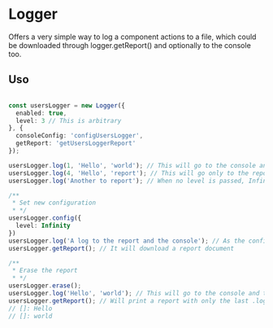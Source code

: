 # Logger

Offers a very simple way to log a component actions to a file, which could be downloaded through logger.getReport() and optionally to the console too.

## Uso

```typescript

const usersLogger = new Logger({
  enabled: true,
  level: 3 // This is arbitrary
}, {
  consoleConfig: 'configUsersLogger',
  getReport: 'getUsersLoggerReport'
});

usersLogger.log(1, 'Hello', 'world'); // This will go to the console and to the report
usersLogger.log(4, 'Hello', 'report'); // This will go only to the report because of its level is greater than configured level.
usersLogger.log('Another to report'); // When no level is passed, Infinity is asumed.

/**
 * Set new configuration
 * */
usersLogger.config({
  level: Infinity
})
usersLogger.log('A log to the report and the console'); // As the config is now level=Infinity, every log will go to both the console and the report.
usersLogger.getReport(); // It will download a report document

/**
 * Erase the report
 * */
usersLogger.erase();
usersLogger.log('Hello', 'world'); // This will go to the console and to the report
usersLogger.getReport(); // Will print a report with only the last .log made:
// []: Hello
// []: world

```